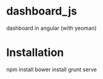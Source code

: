 dashboard_js
============

dashboard in angular (with yeoman)

Installation
============

npm install
bower install
grunt serve
